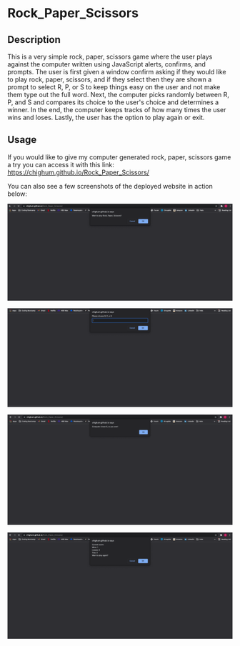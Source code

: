 # Rock_Paper_Scissors

## Description

This is a very simple rock, paper, scissors game where the user plays against the computer written using JavaScript alerts, confirms, and prompts.
The user is first given a window confirm asking if they would like to play rock, paper, scissors, and if they select then they are shown a prompt to select R, P,
or S to keep things easy on the user and not make them type out the full word. Next, the computer picks randomly between R, P, and S and compares its choice to
the user's choice and determines a winner. In the end, the computer keeps tracks of how many times the user wins and loses. Lastly, the user has the option to
play again or exit.

## Usage

If you would like to give my computer generated rock, paper, scissors game a try you can access it with this link: https://chighum.github.io/Rock_Paper_Scissors/

You can also see a few screenshots of the deployed website in action below:

![Home Page](assets/images/RPS_Home.png)

![2nd Page](assets/images/RPS_2.png)

![3rd Page](assets/images/RPS_3.png)

![4th Page](assets/images/RPS_4.png)
